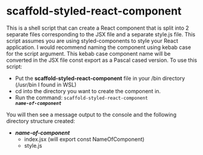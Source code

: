 # scaffold-styled-react-component

This is a shell script that can create a React component that is split into 2 separate files corresponding to the JSX file and a separate style.js file. This script assumes you are using styled-components to style your React application. I would recommend naming the component using kebab case for the script argument. This kebab case component name will be converted in the JSX file const export as a Pascal cased version. To use this script:

- Put the **scaffold-styled-react-component** file in your /bin directory (/usr/bin I found in WSL)
- cd into the directory you want to create the component in.
- Run the command: <code>scaffold-styled-react-component **_name-of-component_** </code>

You will then see a message output to the console and the following directory structure created:

- **_name-of-component_**
  - index.jsx (will export const NameOfComponent)
  - style.js
